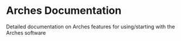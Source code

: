 # Arches Documentation

Detailed documentation on Arches features for using/starting with the Arches software
